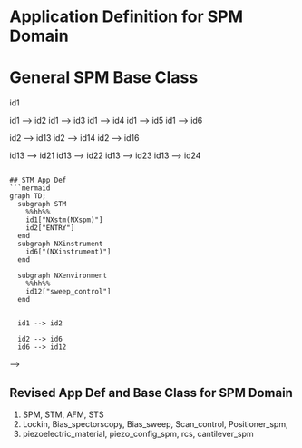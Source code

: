 # Application Definition for SPM Domain

# General SPM Base Class


<!-- ```mermaid
graph TD;
  subgraph SPM
    %%hh%%
    id1["ENTRY"]
    id0["NXspm"]
    id3["NXdata"]
    id4["Reproducibility Indicators"]
    id2["NXinstrument"]
    id5["Resolution Indicators"]
    id6["NXsample"] 

  end

  subgraph NXinstrument
        %%NXinstrument Part%%
    id16["(NXamplifier)"]
    id14["(NXlockin)"]
    id13["(NXenvironment)"]
  end

  subgraph NXenvironment
    id21["SAMPLE_BIAS(NXiv_bias)"]
    id22["(NXpositioner_spm)"]
    id23["(NXscan_control)"]
    id24["(NXpiezo_config_spm)"]
  end

  id0 --> id1
  id1 --> id2
  id1 --> id3
  id1 --> id4
  id1 --> id5
  id1 --> id6

  id2 --> id13
  id2 --> id14
  id2 --> id16

  id13 --> id21
  id13 --> id22
  id13 --> id23
  id13 --> id24
  
```

## STM App Def
```mermaid
graph TD;
  subgraph STM
    %%hh%%
    id1["NXstm(NXspm)"]
    id2["ENTRY"]
  end
  subgraph NXinstrument
    id6["(NXinstrument)"]
  end

  subgraph NXenvironment
    %%hh%%
    id12["sweep_control"]
  end


  id1 --> id2

  id2 --> id6
  id6 --> id12

``` 
-->

## Revised App Def and Base Class for SPM Domain
1. SPM, STM, AFM, STS
2. Lockin, Bias_spectorscopy, Bias_sweep, Scan_control, Positioner_spm, 
3. piezoelectric_material, piezo_config_spm, rcs, cantilever_spm

